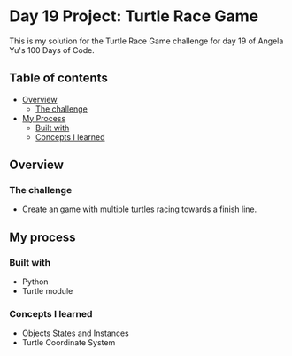 # Day 19 Project: Turtle Race Game

This is my solution for the  Turtle Race Game challenge for day 19 of Angela Yu's 100 Days of Code. 

## Table of contents

- [Overview](#overview)
  - [The challenge](#the-challenge)
- [My Process](#overview)
  - [Built with](#built-with)
  - [Concepts I learned](#what-i-learned)

## Overview

### The challenge

- Create an game with multiple turtles racing towards a finish line.

## My process

### Built with

- Python
- Turtle module

### Concepts I learned

- Objects States and Instances
- Turtle Coordinate System